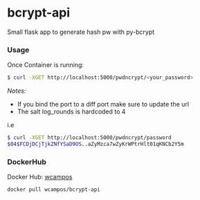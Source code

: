 # bcrypt-api
Small flask app to generate hash pw with py-bcrypt 

### Usage

Once Container is running:

```bash 
$ curl -XGET http://localhost:5000/pwdncrypt/<your_password>
```

*Notes:*
- If you bind the port to a diff port make sure to update the url 
- The salt log_rounds is hardcoded to 4 

i.e 

```bash 
$ curl -XGET http://localhost:5000/pwdncrypt/password
$04$FCDjDCjTjkZNfYSaD9OS..aZyMzca7wZyKrWPtrHlt01qKNCb2Y5m
```

### DockerHub

Docker Hub: [wcampos]("https://hub.docker.com/r/wcampos/bcrypt-api/")

```bash
docker pull wcampos/bcrypt-api
```
